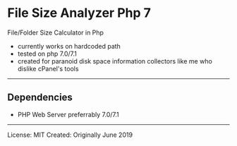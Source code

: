 # File Size Analyzer Php 7

File/Folder Size Calculator in Php
- currently works on hardcoded path
- tested on php 7.0/7.1 
- created for paranoid disk space information collectors like me who dislike cPanel's tools
---------
## Dependencies
- PHP Web Server preferrably 7.0/7.1

---------
License: MIT
Created: Originally June 2019
